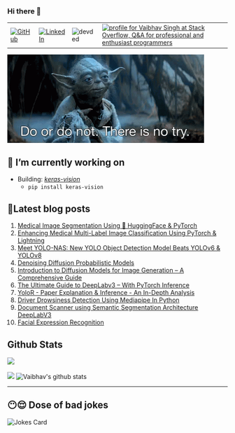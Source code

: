 ### Hi there 👋

<table>
  <tr>
      <td><a href="https://github.com/veb-101"><img src="https://img.shields.io/github/followers/veb-101.svg?label=GitHub&style=social" alt="GitHub"></a></td>
      <td><a href="https://www.linkedin.com/in/vaibhavsingh98"><img src="https://img.shields.io/badge/LinkedIn--_.svg?style=social&logo=linkedin" alt="LinkedIn"></a></td>
<!--       <td><a href="https://twitter.com/wolfcry3_0"><img src="https://img.shields.io/twitter/follow/wolfcry3_0?label=Twitter&style=social" alt="Twitter"></a></td> -->
      <td><img src="https://komarev.com/ghpvc/?username=veb-101" alt="devded" /></td>
      <td><a href="https://stackoverflow.com/users/6805747/vaibhav-singh"><img src="https://stackoverflow.com/users/flair/6805747.png?theme=dark" width="150" height="42" alt="profile for Vaibhav Singh at Stack Overflow, Q&amp;A for professional and enthusiast programmers" title="profile for Vaibhav Singh at Stack Overflow, Q&amp;A for professional and enthusiast programmers"></a></td>
  </tr>
</table>

![Motto](./starwarsday.gif)

## 🔭 I’m currently working on

* Building: *[keras-vision]([https://github.com/veb-101/Attention-and-Transformers](https://github.com/veb-101/keras-vision))*
    * `pip install keras-vision`

<!-- ## 🌱 I’m currently learning

* 
 -->
## 🧾Latest blog posts

1. [Medical Image Segmentation Using 🤗 HuggingFace & PyTorch](https://learnopencv.com/medical-image-segmentation/)
2. [Enhancing Medical Multi-Label Image Classification Using PyTorch & Lightning](https://learnopencv.com/medical-multi-label/)
3. [Meet YOLO-NAS: New YOLO Object Detection Model Beats YOLOv6 & YOLOv8](https://learnopencv.com/yolo-nas/)
4. [Denoising Diffusion Probabilistic Models](https://learnopencv.com/denoising-diffusion-probabilistic-models/)
5. [Introduction to Diffusion Models for Image Generation – A Comprehensive Guide](https://learnopencv.com/image-generation-using-diffusion-models/)
6. [The Ultimate Guide to DeepLabv3 – With PyTorch Inference](https://learnopencv.com/deeplabv3-ultimate-guide/)
7. [YoloR - Paper Explanation & Inference - An In-Depth Analysis](https://learnopencv.com/yolor-paper-explanation-inference-an-in-depth-analysis/)
8. [Driver Drowsiness Detection Using Mediapipe In Python](https://github.com/veb-101/Drowsiness-Detection-Using-Mediapipe-Streamlit)
9. [Document Scanner using Semantic Segmentation Architecture DeepLabV3](https://github.com/veb-101/Document-Segmentation-using-Pytorch-DeepLabV3)
10. [Facial Expression Recognition](https://veb-101.github.io/Facial-Expression-Recognition/)

## Github Stats

![](https://activity-graph.herokuapp.com/graph?username=veb-101&theme=react-dark&hide_border=true&area=true)

<img src="https://github-readme-streak-stats.herokuapp.com/?user=veb-101">

<img src="https://github-readme-stats.vercel.app/api?username=veb-101&count_private=true&show_icons=true&theme=light" alt="Vaibhav's github stats"/>

<!-- <img align="center" src="https://github-readme-stats.vercel.app/api/top-langs/?username=veb-101&layout=compact&theme=light"/>
 -->
---

## 😶😌 Dose of bad jokes

![Jokes Card](https://readme-jokes.vercel.app/api)

<!--
**veb-101/veb-101** is a ✨ _special_ ✨ repository because its `README.md` (this file) appears on your GitHub profile.

Here are some ideas to get you started:

- 🔭 I’m currently working on ...
- 🌱 I’m currently learning ...
- 👯 I’m looking to collaborate on ...
- 🤔 I’m looking for help with ...
- 💬 Ask me about ...
- 📫 How to reach me: ...
- 😄 Pronouns: ...
- ⚡ Fun fact: ...
-->
